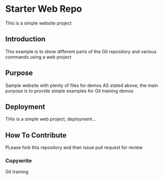# Starter Web Repo

This is a simple website project

## Introduction
This example is to show different parts of the Git repository and various commands using a web project

## Purpose

Sample website with plenty of files for demos
AS stated above, the main purpose is to provide simple examples for Git training demos

## Deployment
THis is a simple web project, deployment...

## How To Contribute
PLease fork this repository and then issue pull request for review
### Copywrite
Git training